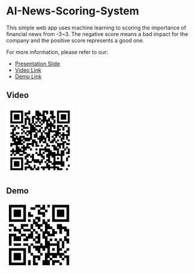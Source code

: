 # AI-News-Scoring-System
This simple web app uses machine learning to scoring the importance of financial news from -3~3. The negative score means a bad impact for the company and the positive score represents a good one.

For more information, please refer to our:
- [Presentation Slide](https://github.com/JieFangD/AI-News-Scoring-System/blob/master/玉山_題目一_組別一.pdf)
- [Video Link](https://youtu.be/G6nf6FLQOTA)
- [Demo Link](http://140.112.20.131:1402/)

## Video

<img src="https://github.com/JieFangD/AI-News-Scoring-System/blob/master/Video.png" width="180" height="180">

## Demo

<img src="https://github.com/JieFangD/AI-News-Scoring-System/blob/master/Demo.png" width="175" height="175">
